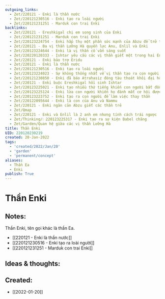 ```yaml
---
outgoing_links:
  - Zet/220121 - Enki là thần nước
  - Zet/220121230516 - Enki tạo ra loài người
  - Zet/220121231251 - Marduk con trai Enki
backlinks:
  - Zet/220121 - Ereshkigal chị em song sinh của Enki
  - Zet/220121231251 - Marduk con trai Enki
  - Zet/220123224754 - Enki hấp thụ một phần sức mạnh của Abzu để trở thành thần của nước
  - Zet/220121 - Ba vị thần Lưỡng Hà quyền lực Anu, Enlil và Enki
  - Zet/220123224644 - Enki là vị thần cố vấn sáng suốt
  - Zet/220220120333 - Ishtar yêu cầu các vị thần giết một trong hai Enkidu và Gilgamesh
  - Zet/220121 - Enki bảo trợ Eridu
  - Zet/220121 - Enki là thần nước
  - Zet/220121230516 - Enki tạo ra loài người
  - Zet/220123224023 - Sự không thống nhất về vị thần tạo ra con người trong thần thoại Lưỡng Hà
  - Zet/220121230850 - Enki đã báo Atrahasiz đóng tàu thoát khỏi đại hồng thủy
  - Zet/220121 - Enki buộc Ereshkigal hồi sinh Ishtar
  - Zet/220123225021 - Enki tạo nhiều thứ tiếng khiến con người bất đồng ngôn ngữ
  - Zet/220123225124 - Enki lừa con người khiến họ đánh mất cơ hội được bất tử
  - Zet/220123223752 - Enki tạo ra con người để làm việc thay thần
  - Zet/220122095644 - Enki là con của Anu và Nammu
  - Zet/220121 - Enki ngăn cản Abzu giết các thần trẻ
  - Zet/Qmap
  - Zet/220121 - Enki và Enlil là 2 anh em nhưng tính cách trái ngược
  - Zet/Thinking/❕ 220123225317 - Enki tạo ra sự kiện Babel chăng
  - Zet/Garden/Quan hệ giữa các vị thần Lưỡng Hà
title: Thần Enki
UID: 220120230219
created: 20-Jan-2022
tags:
  - 'created/2022/Jan/20'
  - 'garden'
  - 'permanent/concept'
aliases:
  - Thần Ea
  - Enki
publish: True
---
```

# Thần Enki

## Notes:

Thần Enki, tên gọi khác là thần Ea.

- [[220121 - Enki là thần nước]]
- [[220121230516 - Enki tạo ra loài người]]
- [[220121231251 - Marduk con trai Enki]]

## Ideas & thoughts:





## Created:
- [[2022-01-20]]
